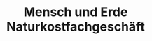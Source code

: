 ---
title: "Mensch und Erde
Naturkostfachgeschäft"
url: /flensburg/mensch-und-erde-naturkostfachgeschaeft/
shop: Lebensmittel
---